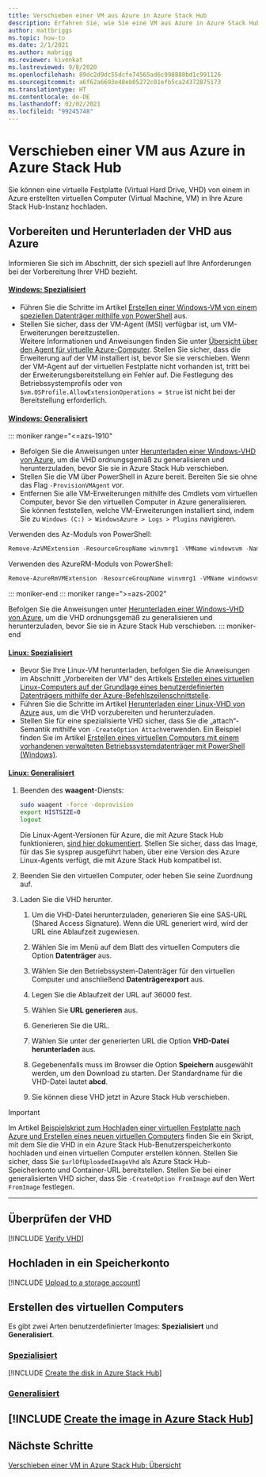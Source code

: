 ```yaml
---
title: Verschieben einer VM aus Azure in Azure Stack Hub
description: Erfahren Sie, wie Sie eine VM aus Azure in Azure Stack Hub verschieben.
author: mattbriggs
ms.topic: how-to
ms.date: 2/1/2021
ms.author: mabrigg
ms.reviewer: kivenkat
ms.lastreviewed: 9/8/2020
ms.openlocfilehash: 89dc2d9dc55dcfe74565ad6c998880bd1c991126
ms.sourcegitcommit: a6f62a6693e48eb05272c01efb5ca24372875173
ms.translationtype: HT
ms.contentlocale: de-DE
ms.lasthandoff: 02/02/2021
ms.locfileid: "99245748"
---
```

# <a name="move-a-vm-from-azure-to-azure-stack-hub"></a>Verschieben einer VM aus Azure in Azure Stack Hub

Sie können eine virtuelle Festplatte (Virtual Hard Drive, VHD) von einem in Azure erstellten virtuellen Computer (Virtual Machine, VM) in Ihre Azure Stack Hub-Instanz hochladen.

## <a name="prepare-and-download-your-vhd-from-azure"></a>Vorbereiten und Herunterladen der VHD aus Azure

Informieren Sie sich im Abschnitt, der sich speziell auf Ihre Anforderungen bei der Vorbereitung Ihrer VHD bezieht.

#### <a name="windows---specialized"></a>[Windows: Spezialisiert](#tab/win-spec)

- Führen Sie die Schritte im Artikel [Erstellen einer Windows-VM von einem speziellen Datenträger mithilfe von PowerShell](/azure/virtual-machines/windows/create-vm-specialized#prepare-the-vm) aus.
- Stellen Sie sicher, dass der VM-Agent (MSI) verfügbar ist, um VM-Erweiterungen bereitzustellen.  
  Weitere Informationen und Anweisungen finden Sie unter [Übersicht über den Agent für virtuelle Azure-Computer](/azure/virtual-machines/extensions/agent-windows). Stellen Sie sicher, dass die Erweiterung auf der VM installiert ist, bevor Sie sie verschieben. Wenn der VM-Agent auf der virtuellen Festplatte nicht vorhanden ist, tritt bei der Erweiterungsbereitstellung ein Fehler auf. Die Festlegung des Betriebssystemprofils oder von `$vm.OSProfile.AllowExtensionOperations = $true` ist nicht bei der Bereitstellung erforderlich.

#### <a name="windows---generalized"></a>[Windows: Generalisiert](#tab/win-gen)

::: moniker range="<=azs-1910"
- Befolgen Sie die Anweisungen unter [Herunterladen einer Windows-VHD von Azure](/azure/virtual-machines/windows/download-vhd), um die VHD ordnungsgemäß zu generalisieren und herunterzuladen, bevor Sie sie in Azure Stack Hub verschieben.
- Stellen Sie die VM über PowerShell in Azure bereit. Bereiten Sie sie ohne das Flag `-ProvisionVMAgent` vor.
- Entfernen Sie alle VM-Erweiterungen mithilfe des Cmdlets vom virtuellen Computer, bevor Sie den virtuellen Computer in Azure generalisieren. Sie können feststellen, welche VM-Erweiterungen installiert sind, indem Sie zu `Windows (C:) > WindowsAzure > Logs > Plugins` navigieren.

Verwenden des Az-Moduls von PowerShell:

```powershell  
Remove-AzVMExtension -ResourceGroupName winvmrg1 -VMName windowsvm -Name "CustomScriptExtension"
```

Verwenden des AzureRM-Moduls von PowerShell:

```powershell  
Remove-AzureRmVMExtension -ResourceGroupName winvmrg1 -VMName windowsvm -Name "CustomScriptExtension"
```
::: moniker-end
::: moniker range=">=azs-2002"

Befolgen Sie die Anweisungen unter [Herunterladen einer Windows-VHD von Azure](/azure/virtual-machines/windows/download-vhd), um die VHD ordnungsgemäß zu generalisieren und herunterzuladen, bevor Sie sie in Azure Stack Hub verschieben.
::: moniker-end

#### <a name="linux---specialized"></a>[Linux: Spezialisiert](#tab/lin-spec)

- Bevor Sie Ihre Linux-VM herunterladen, befolgen Sie die Anweisungen im Abschnitt „Vorbereiten der VM“ des Artikels [Erstellen eines virtuellen Linux-Computers auf der Grundlage eines benutzerdefinierten Datenträgers mithilfe der Azure-Befehlszeilenschnittstelle](/azure/virtual-machines/linux/upload-vhd#prepare-the-vm).
- Führen Sie die Schritte im Artikel [Herunterladen einer Linux-VHD von Azure](/azure//virtual-machines/windows/download-vhd) aus, um die VHD vorzubereiten und herunterzuladen.
- Stellen Sie für eine spezialisierte VHD sicher, dass Sie die „attach“-Semantik mithilfe von `-CreateOption Attach`verwenden. Ein Beispiel finden Sie im Artikel [Erstellen eines virtuellen Computers mit einem vorhandenen verwalteten Betriebssystemdatenträger mit PowerShell (Windows)](/azure/virtual-machines/scripts/virtual-machines-powershell-sample-create-vm-from-managed-os-disks).

#### <a name="linux---generalized"></a>[Linux: Generalisiert](#tab/lin-gen)

1. Beenden des **waagent**-Diensts:

   ```bash
   sudo waagent -force -deprovision
   export HISTSIZE=0
   logout
   ```

   Die Linux-Agent-Versionen für Azure, die mit Azure Stack Hub funktionieren, [sind hier dokumentiert](../operator/azure-stack-linux.md#azure-linux-agent). Stellen Sie sicher, dass das Image, für das Sie sysprep ausgeführt haben, über eine Version des Azure Linux-Agents verfügt, die mit Azure Stack Hub kompatibel ist.

2. Beenden Sie den virtuellen Computer, oder heben Sie seine Zuordnung auf.

3. Laden Sie die VHD herunter.

   1. Um die VHD-Datei herunterzuladen, generieren Sie eine SAS-URL (Shared Access Signature). Wenn die URL generiert wird, wird der URL eine Ablaufzeit zugewiesen.

   1. Wählen Sie im Menü auf dem Blatt des virtuellen Computers die Option **Datenträger** aus.

   1. Wählen Sie den Betriebssystem-Datenträger für den virtuellen Computer und anschließend **Datenträgerexport** aus.

   1. Legen Sie die Ablaufzeit der URL auf 36000 fest.

   1. Wählen Sie **URL generieren** aus.

   1. Generieren Sie die URL.

   1. Wählen Sie unter der generierten URL die Option **VHD-Datei herunterladen** aus.

   1. Gegebenenfalls muss im Browser die Option **Speichern** ausgewählt werden, um den Download zu starten. Der Standardname für die VHD-Datei lautet **abcd**.

   1. Sie können diese VHD jetzt in Azure Stack Hub verschieben.

> [!IMPORTANT]  
> Im Artikel [Beispielskript zum Hochladen einer virtuellen Festplatte nach Azure und Erstellen eines neuen virtuellen Computers](/azure/virtual-machines/scripts/virtual-machines-windows-powershell-upload-generalized-script) finden Sie ein Skript, mit dem Sie die VHD in ein Azure Stack Hub-Benutzerspeicherkonto hochladen und einen virtuellen Computer erstellen können. Stellen Sie sicher, dass Sie `$urlOfUploadedImageVhd` als Azure Stack Hub-Speicherkonto und Container-URL bereitstellen. Stellen Sie bei einer generalisierten VHD sicher, dass Sie `-CreateOption FromImage` auf den Wert `FromImage` festlegen.

---

## <a name="verify-your-vhd"></a>Überprüfen der VHD

[!INCLUDE [Verify VHD](../includes/user-compute-verify-vhd.md)]

## <a name="upload-to-a-storage-account"></a>Hochladen in ein Speicherkonto

[!INCLUDE [Upload to a storage account](../includes/user-compute-upload-vhd.md)]

## <a name="create-the-vm"></a>Erstellen des virtuellen Computers

Es gibt zwei Arten benutzerdefinierter Images: **Spezialisiert** und **Generalisiert**.

### <a name="specialized"></a>[Spezialisiert](#tab/create-vm-spec)

[!INCLUDE [Create the disk in Azure Stack Hub](../includes/user-compute-create-disk.md)]

### <a name="generalized"></a>[Generalisiert](#tab/create-vm-gen)

[!INCLUDE [Create the image in Azure Stack Hub](../includes/user-compute-create-image.md)]
---
## <a name="next-steps"></a>Nächste Schritte

[Verschieben einer VM in Azure Stack Hub: Übersicht](vm-move-overview.md)
